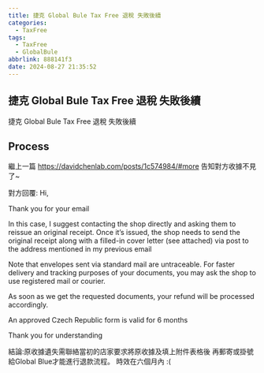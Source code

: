 ```yaml
---
title: 捷克 Global Bule Tax Free 退稅 失敗後續
categories:
  - TaxFree
tags:
  - TaxFree
  - GlobalBule
abbrlink: 888141f3
date: 2024-08-27 21:35:52
---
```

捷克 Global Bule Tax Free 退稅 失敗後續
-----------------------------------------------------------------------------------------------
<!--more-->
捷克 Global Bule Tax Free 退稅 失敗後續

Process
-----------------------------------------------------------------------------------------------
繼上一篇
https://davidchenlab.com/posts/1c574984/#more
告知對方收據不見了~

對方回覆:
Hi, 

Thank you for your email 

In this case, I suggest contacting the shop directly and asking them to reissue an original receipt.
Once it’s issued, the shop needs to send the original receipt along with a filled-in cover letter
(see attached) via post to the address mentioned in my previous email 

Note that envelopes sent via standard mail are untraceable. For faster delivery and tracking
purposes of your documents, you may ask the shop to use registered mail or courier. 

As soon as we get the requested documents, your refund will be processed accordingly. 

An approved Czech Republic form is valid for 6 months 

Thank you for understanding

結論:原收據遺失需聯絡當初的店家要求將原收據及填上附件表格後
再郵寄或掛號給Global Blue才能進行退款流程。
時效在六個月內 :(